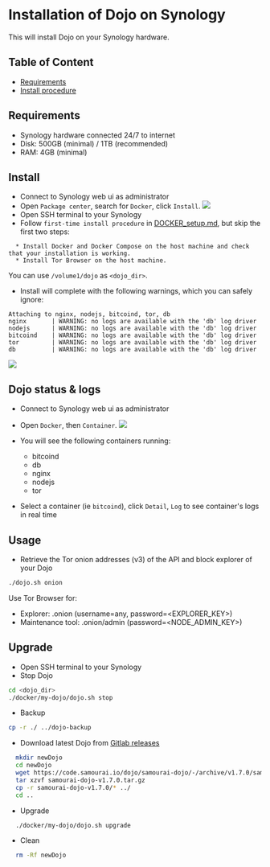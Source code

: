 # Installation of Dojo on Synology

This will install Dojo on your Synology hardware.



## Table of Content ##
- [Requirements](#requirements)
- [Install procedure](#install)



<a name="requirements"/>

## Requirements ##

* Synology hardware connected 24/7 to internet
* Disk: 500GB (minimal) / 1TB (recommended)
* RAM: 4GB (minimal)

<a name="install"/>

## Install

- Connect to Synology web ui as administrator
- Open `Package center`, search for `Docker`, click `Install`.
![](./static/synology_docker-package.png)
- Open SSH terminal to your Synology
- Follow `first-time install procedure` in [DOCKER_setup.md](DOCKER_setup.md#install), but skip the first two steps:
```
  * Install Docker and Docker Compose on the host machine and check that your installation is working.
  * Install Tor Browser on the host machine.
```
You can use `/volume1/dojo` as `<dojo_dir>`.
- Install will complete with the following warnings, which you can safely ignore:
```
Attaching to nginx, nodejs, bitcoind, tor, db
nginx       | WARNING: no logs are available with the 'db' log driver
nodejs      | WARNING: no logs are available with the 'db' log driver
bitcoind    | WARNING: no logs are available with the 'db' log driver
tor         | WARNING: no logs are available with the 'db' log driver
db          | WARNING: no logs are available with the 'db' log driver
```
![](./static/synology_install_complete.png)

## Dojo status & logs
- Connect to Synology web ui as administrator
- Open `Docker`, then `Container`.
  ![](./static/synology_containers.png)

- You will see the following containers running:
  * bitcoind
  * db
  * nginx
  * nodejs
  * tor
- Select a container (ie `bitcoind`), click `Detail`, `Log` to see container's logs in real time

## Usage
- Retrieve the Tor onion addresses (v3) of the API and block explorer of your Dojo
```sh
./dojo.sh onion
```
Use Tor Browser for:
- Explorer: <explorer-onion-address>.onion (username=any, password=<EXPLORER_KEY>)
- Maintenance tool: <api-onion-address>.onion/admin (password=<NODE_ADMIN_KEY>)

## Upgrade
- Open SSH terminal to your Synology
- Stop Dojo
```sh
cd <dojo_dir>
./docker/my-dojo/dojo.sh stop
```
- Backup
```sh
cp -r ./ ../dojo-backup
```
- Download latest Dojo from [Gitlab releases](https://code.samourai.io/dojo/samourai-dojo/-/releases)
```sh
  mkdir newDojo
  cd newDojo
  wget https://code.samourai.io/dojo/samourai-dojo/-/archive/v1.7.0/samourai-dojo-v1.7.0.tar.gz
  tar xzvf samourai-dojo-v1.7.0.tar.gz
  cp -r samourai-dojo-v1.7.0/* ../
  cd ..
```
- Upgrade
```sh
  ./docker/my-dojo/dojo.sh upgrade
```
- Clean
```sh
  rm -Rf newDojo
```
